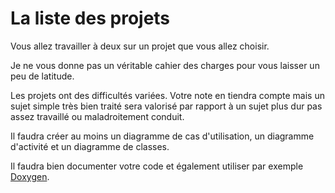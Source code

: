 # La liste des projets

Vous allez travailler à deux sur un projet que vous allez choisir.

Je ne vous donne pas un véritable cahier des charges pour vous laisser un peu de
latitude.

Les projets  ont des difficultés variées.  Votre note en tiendra  compte mais un
sujet simple très bien traité sera valorisé  par rapport à un sujet plus dur pas
assez travaillé ou maladroitement conduit.

Il  faudra créer  au  moins  un diagramme  de  cas  d'utilisation, un  diagramme
d'activité et un diagramme de classes.

Il  faudra  bien  documenter  votre  code  et  également  utiliser  par  exemple
[Doxygen](https://github.com/doxygen/doxygen).


